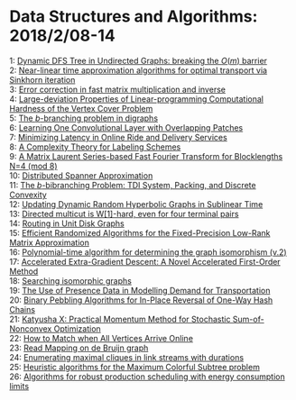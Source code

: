 # Data Structures and Algorithms: 2018/2/08-14  
1: [Dynamic DFS Tree in Undirected Graphs: breaking the $O(m)$ barrier](https://doi.org/10.48550/arXiv.1502.02481)  
2: [Near-linear time approximation algorithms for optimal transport via  Sinkhorn iteration](https://doi.org/10.48550/arXiv.1705.09634)  
3: [Error correction in fast matrix multiplication and inverse](https://doi.org/10.48550/arXiv.1802.02270)  
4: [Large-deviation Properties of Linear-programming Computational Hardness  of the Vertex Cover Problem](https://doi.org/10.48550/arXiv.1802.02350)  
5: [The $b$-branching problem in digraphs](https://doi.org/10.48550/arXiv.1802.02381)  
6: [Learning One Convolutional Layer with Overlapping Patches](https://doi.org/10.48550/arXiv.1802.02547)  
7: [Minimizing Latency in Online Ride and Delivery Services](https://doi.org/10.48550/arXiv.1802.02744)  
8: [A Complexity Theory for Labeling Schemes](https://doi.org/10.48550/arXiv.1802.02819)  
9: [A Matrix Laurent Series-based Fast Fourier Transform for Blocklengths  N=4 (mod 8)](https://doi.org/10.48550/arXiv.1502.01566)  
10: [Distributed Spanner Approximation](https://doi.org/10.48550/arXiv.1802.03160)  
11: [The $b$-bibranching Problem: TDI System, Packing, and Discrete Convexity](https://doi.org/10.48550/arXiv.1802.03235)  
12: [Updating Dynamic Random Hyperbolic Graphs in Sublinear Time](https://doi.org/10.48550/arXiv.1802.03297)  
13: [Directed multicut is W[1]-hard, even for four terminal pairs](https://doi.org/10.48550/arXiv.1507.02178)  
14: [Routing in Unit Disk Graphs](https://doi.org/10.48550/arXiv.1510.01072)  
15: [Efficient Randomized Algorithms for the Fixed-Precision Low-Rank Matrix  Approximation](https://doi.org/10.48550/arXiv.1606.09402)  
16: [Polynomial-time algorithm for determining the graph isomorphism (v.2)](https://doi.org/10.48550/arXiv.1610.05725)  
17: [Accelerated Extra-Gradient Descent: A Novel Accelerated First-Order  Method](https://doi.org/10.48550/arXiv.1706.04680)  
18: [Searching isomorphic graphs](https://doi.org/10.48550/arXiv.1802.03611)  
19: [The Use of Presence Data in Modelling Demand for Transportation](https://doi.org/10.48550/arXiv.1802.03734)  
20: [Binary Pebbling Algorithms for In-Place Reversal of One-Way Hash Chains](https://doi.org/10.48550/arXiv.1802.03748)  
21: [Katyusha X: Practical Momentum Method for Stochastic Sum-of-Nonconvex  Optimization](https://doi.org/10.48550/arXiv.1802.03866)  
22: [How to Match when All Vertices Arrive Online](https://doi.org/10.48550/arXiv.1802.03905)  
23: [Read Mapping on de Bruijn graph](https://doi.org/10.48550/arXiv.1505.04911)  
24: [Enumerating maximal cliques in link streams with durations](https://doi.org/10.48550/arXiv.1712.06970)  
25: [Heuristic algorithms for the Maximum Colorful Subtree problem](https://doi.org/10.48550/arXiv.1801.07456)  
26: [Algorithms for robust production scheduling with energy consumption  limits](https://doi.org/10.48550/arXiv.1802.03928)  